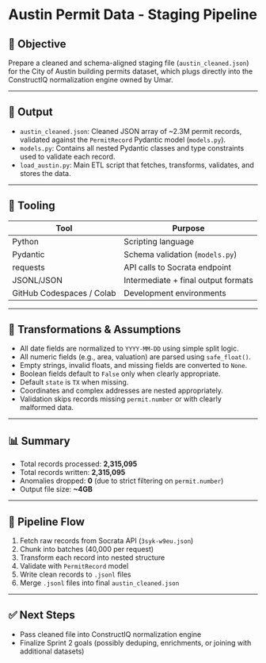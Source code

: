 # Austin Permit Data - Staging Pipeline

## 🎯 Objective

Prepare a cleaned and schema-aligned staging file (`austin_cleaned.json`) for the City of Austin building permits dataset, which plugs directly into the ConstructIQ normalization engine owned by Umar.

---

## 📁 Output

- `austin_cleaned.json`: Cleaned JSON array of ~2.3M permit records, validated against the `PermitRecord` Pydantic model (`models.py`).
- `models.py`: Contains all nested Pydantic classes and type constraints used to validate each record.
- `load_austin.py`: Main ETL script that fetches, transforms, validates, and stores the data.

---

## 🧰 Tooling

| Tool       | Purpose                          |
|------------|----------------------------------|
| Python     | Scripting language               |
| Pydantic   | Schema validation (`models.py`)  |
| requests   | API calls to Socrata endpoint    |
| JSONL/JSON | Intermediate + final output formats |
| GitHub Codespaces / Colab | Development environments |

---

## 🧪 Transformations & Assumptions

- All date fields are normalized to `YYYY-MM-DD` using simple split logic.
- All numeric fields (e.g., area, valuation) are parsed using `safe_float()`.
- Empty strings, invalid floats, and missing fields are converted to `None`.
- Boolean fields default to `False` only when clearly appropriate.
- Default `state` is `TX` when missing.
- Coordinates and complex addresses are nested appropriately.
- Validation skips records missing `permit.number` or with clearly malformed data.

---

## 📊 Summary

- Total records processed: **2,315,095**
- Total records written: **2,315,095**
- Anomalies dropped: **0** (due to strict filtering on `permit.number`)
- Output file size: **~4GB**

---

## 🔁 Pipeline Flow

1. Fetch raw records from Socrata API (`3syk-w9eu.json`)
2. Chunk into batches (40,000 per request)
3. Transform each record into nested structure
4. Validate with `PermitRecord` model
5. Write clean records to `.jsonl` files
6. Merge `.jsonl` files into final `austin_cleaned.json`

---

## ✅ Next Steps

- Pass cleaned file into ConstructIQ normalization engine
- Finalize Sprint 2 goals (possibly deduping, enrichments, or joining with additional datasets)

